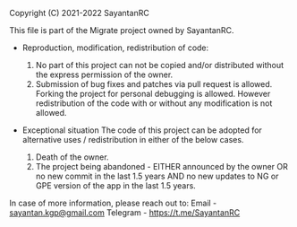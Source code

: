 Copyright (C) 2021-2022 SayantanRC

This file is part of the Migrate project owned by SayantanRC.

- Reproduction, modification, redistribution of code:  
  1. No part of this project can not be copied and/or distributed without the express
permission of the owner.  
  2. Submission of bug fixes and patches via pull request is allowed. Forking the project for personal debugging is allowed. However redistribution of the code with or without any modification is not allowed.  

- Exceptional situation
The code of this project can be adopted for alternative uses / redistribution in either of the below cases.  
  1. Death of the owner.  
  2. The project being abandoned - EITHER announced by the owner OR no new commit in the last 1.5 years AND no new updates to NG or GPE version of the app in the last 1.5 years.  

In case of more information, please reach out to:
Email - sayantan.kgp@gmail.com
Telegram - https://t.me/SayantanRC
